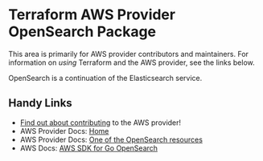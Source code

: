 # Terraform AWS Provider OpenSearch Package

This area is primarily for AWS provider contributors and maintainers. For information on _using_ Terraform and the AWS provider, see the links below.

OpenSearch is a continuation of the Elasticsearch service.


## Handy Links

* [Find out about contributing](https://hashicorp.github.io/terraform-provider-aws/#contribute) to the AWS provider!
* AWS Provider Docs: [Home](https://registry.terraform.io/providers/hashicorp/aws/latest/docs)
* AWS Provider Docs: [One of the OpenSearch resources](https://registry.terraform.io/providers/hashicorp/aws/latest/docs/resources/opensearch_domain)
* AWS Docs: [AWS SDK for Go OpenSearch](https://docs.aws.amazon.com/sdk-for-go/api/service/opensearchservice/)
